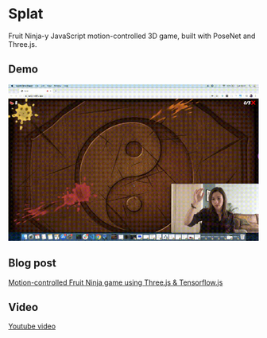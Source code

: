 # Splat

Fruit Ninja-y JavaScript motion-controlled 3D game, built with PoseNet and Three.js.

## Demo

![](splat-demo.gif)

## Blog post

[Motion-controlled Fruit Ninja game using Three.js & Tensorflow.js](https://dev.to/devdevcharlie/motion-controlled-fruit-ninja-game-using-three-js-tensorflow-js-18de)

## Video

[Youtube video](https://www.youtube.com/watch?v=lSMJ-3xNX9M)

